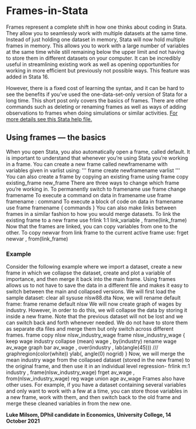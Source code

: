 # Frames-in-Stata

Frames represent a complete shift in how one thinks about coding in Stata. They allow you to seamlessly work with multiple datasets at the same time. Instead of just holding one dataset in memory, Stata will now hold multiple frames in memory. This allows you to work with a large number of variables at the same time while still remaining below the upper limit and not having to store them in different datasets on your computer. It can be incredibly useful in streamlining existing work as well as opening opportunities for working in more efficient but previously not possible ways. This feature was added in Stata 16.

However, there is a fixed cost of learning the syntax, and it can be hard to see the benefits if you’ve used the one-data-set-only version of Stata for a long time. This short post only covers the basics of frames. There are other commands such as deleting or renaming frames as well as ways of adding observations to frames when doing simulations or similar activities. [For more details see this Stata help file.](https://www.stata.com/manuals/dframesintro.pdf)

## Using frames — the basics
When you open Stata, you also automatically open a frame, called default. It is important to understand that whenever you’re using Stata you’re working in a frame.
You can create a new frame called newframename with variables given in varlist using:
'''
frame create newframename varlist
'''
You can also create a frame by copying an existing frame using frame
copy existing_frame new_frame
There are three ways to change which frame you’re working in. To permanently switch to framename use frame
change framename
To execute a command on data in framename use frame 
framename : command
To execute a block of code on data in framename use
frame framename { 
          commands
}
You can also make links between frames in a similar fashion to how you would merge datasets. To link the existing frame to a new frame use
frlink 1:1 link_variable , frame(link_frame)
Now that the frames are linked, you can copy variables from one to the other. To copy newvar from link frame to the current active frame use:
frget newvar , from(link_frame)


### Example
Consider the following example where we import a dataset, create a new frame in which we collapse the dataset, create and plot a variable of importance, and then merge it back into the main frame. Using frames allows us to not have to save the data in a different file and makes it easy to switch between the main and collapsed versions.
We will first load the sample dataset:
clear all 
sysuse nlsw88.dta
Now, we will rename default frame:
frame rename default nlsw
We will now create graph of wages by industry. However, in order to do this, we will collapse the data by storing it inside a new frame. Note that the previous dataset will not be lost and we can switch back and forth whenever needed. We do not have to store them as separate dta files and merge them but only switch across different frames.
frame copy nlsw nlsw_industry_wage
frame nlsw_industry_wage {             
keep wage industry
collapse (mean) wage , by(industry) 
rename wage av_wage
graph bar av_wage , over(industry , lab(angle(45))) ///
graphregion(color(white)) ylab(, angle(0) nogrid)
}
Now, we will merge the mean industry wage from the collapsed dataset (stored in the new frame) to the original frame, and then use it in an individual level regression-
frlink m:1 industry , frame(nlsw_industry_wage) 
frget av_wage , from(nlsw_industry_wage) 
reg wage union age av_wage
Frames also have other uses. For example, if you have a dataset containing several variables and only want to work with a few at a time, you can store those variables in a new frame, work with them, and then switch back to the old frame and merge these cleaned variables in from the new one.


**Luke Milsom, DPhil candidate in Economics, University College,
14 October 2021**

